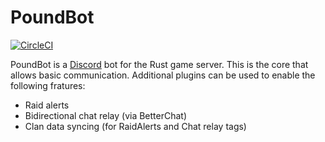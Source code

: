 # PoundBot

[![CircleCI](https://circleci.com/gh/poundbot/poundbot.svg?style=svg)](https://circleci.com/gh/poundbot/poundbot)

PoundBot is a [Discord](https://discord.gg/) bot for the Rust game server. This
is the core that allows basic communication. Additional plugins can be used to
enable the following fratures:
 * Raid alerts
 * Bidirectional chat relay (via BetterChat)
 * Clan data syncing (for RaidAlerts and Chat relay tags)